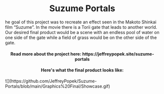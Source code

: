 <h1 align="center">Suzume Portals</h1>

he goal of this project was to recreate an effect seen in the Makoto Shinkai film “Suzume”. In the movie there is a Torii gate that leads to another world. Our desired final product would be a scene with an endless pool of water on one side of the gate while a field of grass would be on the other side of the gate.

<h4 align="center">Read more about the project here: https://jeffreypopek.site/suzume-portals
</h4>

<h4 align="center">Here's what the final product looks like:
</h4> ![](https://github.com/JeffreyPopek/Suzume-Portals/blob/main/Graphics%20Final/Showcase.gif)





